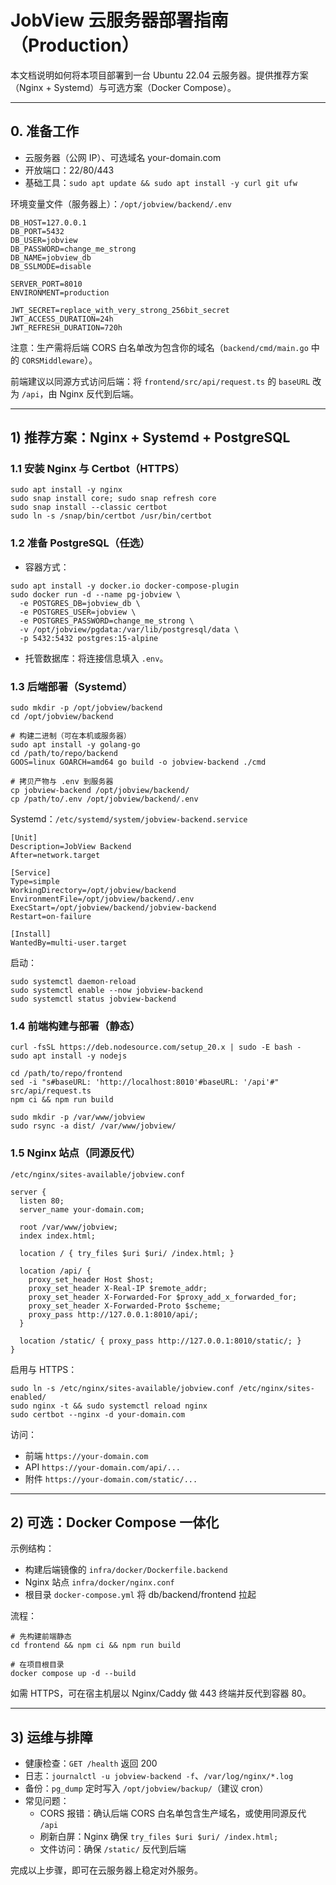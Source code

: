 # JobView 云服务器部署指南（Production）

本文档说明如何将本项目部署到一台 Ubuntu 22.04 云服务器。提供推荐方案（Nginx + Systemd）与可选方案（Docker Compose）。

---

## 0. 准备工作

- 云服务器（公网 IP）、可选域名 your-domain.com
- 开放端口：22/80/443
- 基础工具：`sudo apt update && sudo apt install -y curl git ufw`

环境变量文件（服务器上）：`/opt/jobview/backend/.env`

```
DB_HOST=127.0.0.1
DB_PORT=5432
DB_USER=jobview
DB_PASSWORD=change_me_strong
DB_NAME=jobview_db
DB_SSLMODE=disable

SERVER_PORT=8010
ENVIRONMENT=production

JWT_SECRET=replace_with_very_strong_256bit_secret
JWT_ACCESS_DURATION=24h
JWT_REFRESH_DURATION=720h
```

注意：生产需将后端 CORS 白名单改为包含你的域名（`backend/cmd/main.go` 中的 `CORSMiddleware`）。

前端建议以同源方式访问后端：将 `frontend/src/api/request.ts` 的 `baseURL` 改为 `/api`，由 Nginx 反代到后端。

---

## 1) 推荐方案：Nginx + Systemd + PostgreSQL

### 1.1 安装 Nginx 与 Certbot（HTTPS）

```
sudo apt install -y nginx
sudo snap install core; sudo snap refresh core
sudo snap install --classic certbot
sudo ln -s /snap/bin/certbot /usr/bin/certbot
```

### 1.2 准备 PostgreSQL（任选）

- 容器方式：

```
sudo apt install -y docker.io docker-compose-plugin
sudo docker run -d --name pg-jobview \
  -e POSTGRES_DB=jobview_db \
  -e POSTGRES_USER=jobview \
  -e POSTGRES_PASSWORD=change_me_strong \
  -v /opt/jobview/pgdata:/var/lib/postgresql/data \
  -p 5432:5432 postgres:15-alpine
```

- 托管数据库：将连接信息填入 `.env`。

### 1.3 后端部署（Systemd）

```
sudo mkdir -p /opt/jobview/backend
cd /opt/jobview/backend

# 构建二进制（可在本机或服务器）
sudo apt install -y golang-go
cd /path/to/repo/backend
GOOS=linux GOARCH=amd64 go build -o jobview-backend ./cmd

# 拷贝产物与 .env 到服务器
cp jobview-backend /opt/jobview/backend/
cp /path/to/.env /opt/jobview/backend/.env
```

Systemd：`/etc/systemd/system/jobview-backend.service`

```
[Unit]
Description=JobView Backend
After=network.target

[Service]
Type=simple
WorkingDirectory=/opt/jobview/backend
EnvironmentFile=/opt/jobview/backend/.env
ExecStart=/opt/jobview/backend/jobview-backend
Restart=on-failure

[Install]
WantedBy=multi-user.target
```

启动：

```
sudo systemctl daemon-reload
sudo systemctl enable --now jobview-backend
sudo systemctl status jobview-backend
```

### 1.4 前端构建与部署（静态）

```
curl -fsSL https://deb.nodesource.com/setup_20.x | sudo -E bash -
sudo apt install -y nodejs

cd /path/to/repo/frontend
sed -i "s#baseURL: 'http://localhost:8010'#baseURL: '/api'#" src/api/request.ts
npm ci && npm run build

sudo mkdir -p /var/www/jobview
sudo rsync -a dist/ /var/www/jobview/
```

### 1.5 Nginx 站点（同源反代）

`/etc/nginx/sites-available/jobview.conf`

```
server {
  listen 80;
  server_name your-domain.com;

  root /var/www/jobview;
  index index.html;

  location / { try_files $uri $uri/ /index.html; }

  location /api/ {
    proxy_set_header Host $host;
    proxy_set_header X-Real-IP $remote_addr;
    proxy_set_header X-Forwarded-For $proxy_add_x_forwarded_for;
    proxy_set_header X-Forwarded-Proto $scheme;
    proxy_pass http://127.0.0.1:8010/api/;
  }

  location /static/ { proxy_pass http://127.0.0.1:8010/static/; }
}
```

启用与 HTTPS：

```
sudo ln -s /etc/nginx/sites-available/jobview.conf /etc/nginx/sites-enabled/
sudo nginx -t && sudo systemctl reload nginx
sudo certbot --nginx -d your-domain.com
```

访问：
- 前端 `https://your-domain.com`
- API `https://your-domain.com/api/...`
- 附件 `https://your-domain.com/static/...`

---

## 2) 可选：Docker Compose 一体化

示例结构：

- 构建后端镜像的 `infra/docker/Dockerfile.backend`
- Nginx 站点 `infra/docker/nginx.conf`
- 根目录 `docker-compose.yml` 将 db/backend/frontend 拉起

流程：

```
# 先构建前端静态
cd frontend && npm ci && npm run build

# 在项目根目录
docker compose up -d --build
```

如需 HTTPS，可在宿主机层以 Nginx/Caddy 做 443 终端并反代到容器 80。

---

## 3) 运维与排障

- 健康检查：`GET /health` 返回 200
- 日志：`journalctl -u jobview-backend -f`、`/var/log/nginx/*.log`
- 备份：`pg_dump` 定时写入 `/opt/jobview/backup/`（建议 cron）
- 常见问题：
  - CORS 报错：确认后端 CORS 白名单包含生产域名，或使用同源反代 `/api`
  - 刷新白屏：Nginx 确保 `try_files $uri $uri/ /index.html;`
  - 文件访问：确保 `/static/` 反代到后端

完成以上步骤，即可在云服务器上稳定对外服务。

